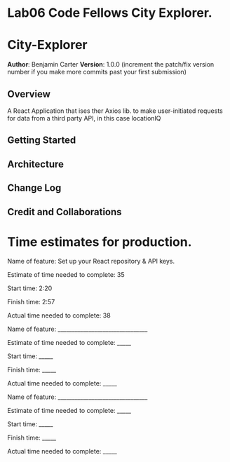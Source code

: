 # Lab06 Code Fellows City Explorer.

# City-Explorer

**Author**: Benjamin Carter
**Version**: 1.0.0 (increment the patch/fix version number if you make more commits past your first submission)

## Overview
A React Application that ises ther Axios lib. to make user-initiated requests for data from a third party API, in this case locationIQ

## Getting Started
<!-- What are the steps that a user must take in order to build this app on their own machine and get it running? -->

## Architecture
<!-- Provide a detailed description of the application design. What technologies (languages, libraries, etc) you're using, and any other relevant design information. -->

## Change Log
<!-- Use this area to document the iterative changes made to your application as each feature is successfully implemented. Use time stamps. Here's an example:

01-01-2001 4:59pm - Application now has a fully-functional express server, with a GET route for the location resource. -->

## Credit and Collaborations
<!-- Give credit (and a link) to other people or resources that helped you build this application. -->

# Time estimates for production.

Name of feature: Set up your React repository & API keys.

Estimate of time needed to complete: 35

Start time: 2:20

Finish time: 2:57

Actual time needed to complete: 38


Name of feature: ________________________________

Estimate of time needed to complete: _____

Start time: _____

Finish time: _____

Actual time needed to complete: _____


Name of feature: ________________________________

Estimate of time needed to complete: _____

Start time: _____

Finish time: _____

Actual time needed to complete: _____
